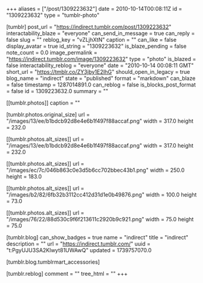 +++
aliases = ["/post/1309223632"]
date = 2010-10-14T00:08:11Z
id = "1309223632"
type = "tumblr-photo"

[tumblr]
post_url = "https://indirect.tumblr.com/post/1309223632"
interactability_blaze = "everyone"
can_send_in_message = true
can_reply = false
slug = ""
reblog_key = "vZLjhXtN"
caption = ""
can_like = false
display_avatar = true
id_string = "1309223632"
is_blaze_pending = false
note_count = 0.0
image_permalink = "https://indirect.tumblr.com/image/1309223632"
type = "photo"
is_blazed = false
interactability_reblog = "everyone"
date = "2010-10-14 00:08:11 GMT"
short_url = "https://tmblr.co/ZY3jby1E2IhG"
should_open_in_legacy = true
blog_name = "indirect"
state = "published"
format = "markdown"
can_blaze = false
timestamp = 1287014891.0
can_reblog = false
is_blocks_post_format = false
id = 1309223632.0
summary = ""

[[tumblr.photos]]
caption = ""

[tumblr.photos.original_size]
url = "/images/13/ee/b1bdcb92d8e4e6b1f497f88accaf.png"
width = 317.0
height = 232.0

[[tumblr.photos.alt_sizes]]
url = "/images/13/ee/b1bdcb92d8e4e6b1f497f88accaf.png"
width = 317.0
height = 232.0

[[tumblr.photos.alt_sizes]]
url = "/images/ec/7c/046b863c0e3d5b6cc702bbec43b1.png"
width = 250.0
height = 183.0

[[tumblr.photos.alt_sizes]]
url = "/images/b2/82/6fb32b3112cc412d31d1e0b49876.png"
width = 100.0
height = 73.0

[[tumblr.photos.alt_sizes]]
url = "/images/76/22/88d530c9f6f213611c2920b9c921.png"
width = 75.0
height = 75.0

[tumblr.blog]
can_show_badges = true
name = "indirect"
title = "indirect"
description = ""
url = "https://indirect.tumblr.com/"
uuid = "t:PgyUJU3SA2Klwyt81UWAwQ"
updated = 1739757070.0

[tumblr.blog.tumblrmart_accessories]

[tumblr.reblog]
comment = ""
tree_html = ""
+++
